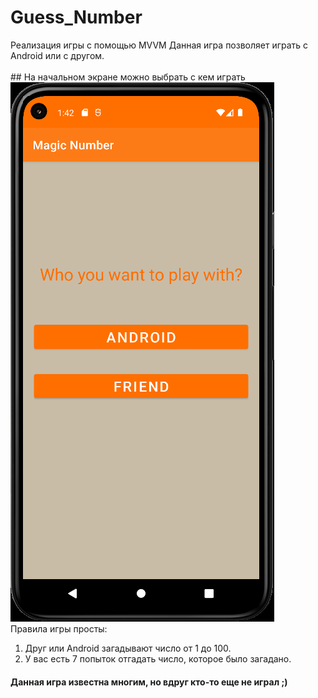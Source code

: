 # Guess_Number
Реализация игры с помощью MVVM
Данная игра позволяет играть с Android или с другом.
<br/>
<br/>## На начальном экране можно выбрать с кем играть<br/>
![Alt text](https://github.com/UgolnikovaNatalya/Guess_Number/blob/master/ScreenShots/1start.png)
<br/>Правила игры просты:
1. Друг или Android загадывают число от 1 до 100. 
2. У вас есть 7 попыток отгадать число, которое было загадано.

#### Данная игра известна многим, но вдруг кто-то еще не играл ;)
